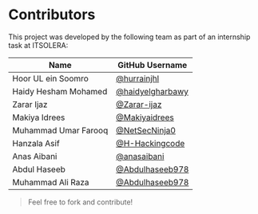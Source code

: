 # Contributors

This project was developed by the following team as part of an internship task at ITSOLERA:

| Name              | GitHub Username     |                       
|-------------------|----------------------|
| Hoor UL ein Soomro      | [@hurrainjhl](https://github.com/hurrainjhl) | 
| Haidy Hesham Mohamed    | [@haidyelgharbawy](https://github.com/haidyelgharbawy)   |
| Zarar Ijaz     | [@Zarar-ijaz](https://github.com/Zarar-ijaz)   | 
|Makiya Idrees       | [@Makiyaidrees](https://github.com/Makiyaidrees) |
| Muhammad Umar Farooq |  [@NetSecNinja0](https://github.com/NetSecNinja0) |
| Hanzala  Asif |  [@H-Hackingcode](https://github.com/H-Hackingcode) |
| Anas Aibani|  [@anasaibani](https://github.com/anasaibani) |
|Abdul Haseeb |  [@Abdulhaseeb978](https://github.com/Abdulhaseeb978) |
|Muhammad Ali Raza |  [@Abdulhaseeb978](https://github.com/Aliraza) |






>  Feel free to fork and contribute!


